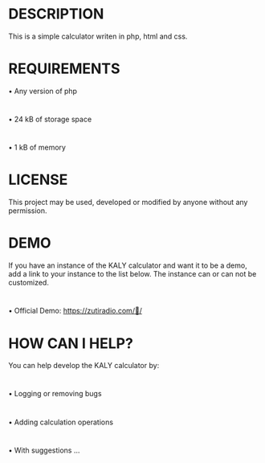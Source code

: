 # DESCRIPTION
This is a simple calculator writen in php, html and css.
# REQUIREMENTS
• Any version of php
#
• 24 kB of storage space
#
• 1 kB of memory
# LICENSE
This project may be used, developed or modified by anyone without any permission.
# DEMO
If you have an instance of the KALY calculator and want it to be a demo, add a link to your instance to the list below.
The instance can or can not be customized. 
#
• Official Demo: https://zutiradio.com/🧾/
# HOW CAN I HELP?
You can help develop the KALY calculator by:
#
• Logging or removing bugs
#
• Adding calculation operations
#

• With suggestions ...
